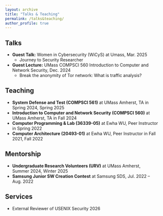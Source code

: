 ```yaml
---
layout: archive
title: "Talks & Teaching"
permalink: /talks&teaching/
author_profile: true
---
```


## Talks
* **Guest Talk:** Women in Cybersecurity (WiCyS) at Umass, Mar. 2025
    - Journey to Security Researcher 
* **Guest Lecture:** UMass COMPSCI 560 Introduction to Computer and Network Security, Dec. 2024
    - Break the anonymity of Tor network: What is traffic analysis? 

## Teaching
* **System Defense and Test (COMPSCI 561)** at UMass Amherst, TA in Spring 2024, Spring 2025
* **Introduction to Computer and Network Security (COMPSCI 560)** at UMass Amherst, TA in Fall 2024
* **Computer Programming & Lab (36339-05)** at Ewha WU, Peer Instructor in Spring 2022
* **Computer Architecture (20493-01)** at Ewha WU, Peer Instructor in Fall 2021, Fall 2022

## Mentorship
* **Undergraduate Research Volunteers (URV)** at UMass Amherst, Summer 2024, Winter 2025
* **Samsung Junior SW Creation Contest** at Samsung SDS, Jul. 2022 – Aug. 2022

## Services
* External Reviewer of USENIX Security 2026
